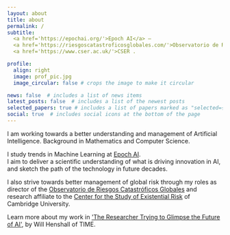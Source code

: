 ```yaml
---
layout: about
title: about
permalink: /
subtitle: 
  <a href='https://epochai.org/'>Epoch AI</a> – 
  <a href='https://riesgoscatastroficosglobales.com/'>Observatorio de Riesgos Catastróficos Globales </a> – 
  <a href='https://www.cser.ac.uk/'>CSER .

profile:
  align: right
  image: prof_pic.jpg
  image_circular: false # crops the image to make it circular

news: false  # includes a list of news items
latest_posts: false  # includes a list of the newest posts
selected_papers: true # includes a list of papers marked as "selected={true}"
social: true  # includes social icons at the bottom of the page
---
```


I am working towards a better understanding and management of Artificial Intelligence.
Background in Mathematics and Computer Science. 

I study trends in Machine Learning at [Epoch AI](https://epochai.org/).  
I aim to deliver a scientific understanding of what is driving innovation in AI, and sketch the path of the technology in future decades.

I also strive towards better management of global risk through my roles as director of the [Observatorio de Riesgos Catastróficos Globales](https://riesgoscatastroficosglobales.com/) and research affiliate to the [Center for the Study of Existential Risk](https://www.cser.ac.uk/) of Cambridge University.

Learn more about my work in ['The Researcher Trying to Glimpse the Future of AI'](https://time.com/6985850/jaime-sevilla-epoch-ai/), by Will Henshall of TIME.
